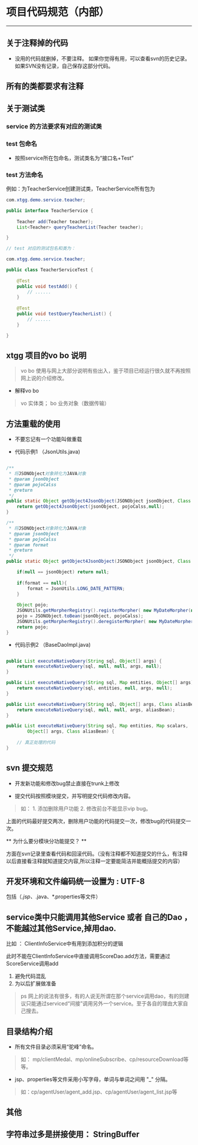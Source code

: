 # 项目代码规范（内部）

---

## 关于注释掉的代码

+ 没用的代码就删掉，不要注释。 如果你觉得有用，可以查看svn的历史记录。如果SVN没有记录，自己保存这部分代码。


## 所有的类都要求有注释

## 关于测试类

### service 的方法要求有对应的测试类

### test 包命名

+ 按照service所在包命名，测试类名为“接口名+Test”

### test 方法命名

例如：为TeacherService创建测试类，TeacherService所有包为

```java
com.xtgg.demo.service.teacher;

public interface TeacherService {
	
	Teacher add(Teacher teacher);
    List<Teacher> queryTeacherList(Teacher teacher);

}

// test 对应的测试包名和类为：

com.xtgg.demo.service.teacher;

public class TeacherServiceTest {
	
	@Test
	public void testAdd() {
		// ......
	}
	
	@Test
    public void testQueryTeacherList() {
		// ......
	}

}
```

## xtgg 项目的vo bo 说明

> vo bo 使用与网上大部分说明有些出入，鉴于项目已经运行很久就不再按照网上说的介绍修改。

+ 解释vo bo

> vo 实体类； bo 业务对象（数据传输）


## 方法重载的使用

+ 不要忘记有一个功能叫做重载

+ 代码示例1 （JsonUtils.java)

```java

/**
 * 将JSONObject对象转化为JAVA对象
 * @param jsonObject
 * @param pojoCalss
 * @return
 */
public static Object getObject4JsonObject(JSONObject jsonObject, Class pojoCalss) {
	return getObject4JsonObject(jsonObject, pojoCalss,null);
}

/**
 * 将JSONObject对象转化为JAVA对象
 * @param jsonObject
 * @param pojoCalss
 * @param format
 * @return
 */
public static Object getObject4JsonObject(JSONObject jsonObject, Class 	pojoCalss,String format) {

	if(null == jsonObject) return null;
	
	if(format == null){
		format = JsonUtils.LONG_DATE_PATTERN;
	}
	
	Object pojo;
	JSONUtils.getMorpherRegistry().registerMorpher( new MyDateMorpher(new String[] { format }), true);  
	pojo = JSONObject.toBean(jsonObject, pojoCalss);
	JSONUtils.getMorpherRegistry().deregisterMorpher( new MyDateMorpher(new String[] { format }));  
	return pojo;
}

```

+ 代码示例2 （BaseDaoImpl.java)

```java

public List executeNativeQuery(String sql, Object[] args) {
	return executeNativeQuery(sql, null, null, args, null);
}

public List executeNativeQuery(String sql, Map entities, Object[] args) {
	return executeNativeQuery(sql, entities, null, args, null);
}

public List executeNativeQuery(String sql, Object[] args, Class aliasBean) {
	return executeNativeQuery(sql, null, null, args, aliasBean);
}

public List executeNativeQuery(String sql, Map entities, Map scalars,
		Object[] args, Class aliasBean) {
	
	// 真正处理的代码
}

```

## svn 提交规范

+ 开发新功能和修改bug禁止直接在trunk上修改

+ 提交代码按照模块提交，并写明提交代码修改内容。

> 如： 1. 添加删除用户功能 2. 修改前台不能显示vip bug。

上面的代码最好提交两次，删除用户功能的代码提交一次，修改bug的代码提交一次。

** 为什么要分模块分功能提交？ ** 

方面在svn记录里查看代码和回滚代码。（没有注释都不知道提交的什么，有注释以后直接看注释就知道提交内容,所以注释一定要能简洁并能概括提交的内容）


## 开发环境和文件编码统一设置为 : UTF-8


包括（*.jsp、*.java、*.properties等文件）


## service类中只能调用其他Service 或者 自己的Dao ，不能越过其他Service,掉用dao.


比如 ： ClientInfoService中有用到添加积分的逻辑

此时不能在ClientInfoService中直接调用ScoreDao.add方法，需要通过ScoreService调用add

1. 避免代码混乱
2. 为以后扩展做准备

> ps 网上的说法有很多，有的人说无所谓在那个service调用dao，有的则建议只能通过serviced“间接”调用另外一个service。至于各自的理由大家自己搜去。


## 目录结构介绍

+ 所有文件目录必须采用“驼峰”命名。

> 如： mp/clientMedal、mp/onlineSubscribe、cp/resourceDownload等等。

+ jsp、properties等文件采用小写字母，单词与单词之间用 "_" 分隔。

> 如：cp/agentUser/agent_add.jsp、cp/agentUser/agent_list.jsp等


## 其他


## 字符串过多是拼接使用： StringBuffer